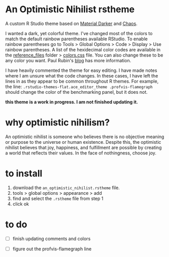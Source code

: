 # An Optimistic Nihilist rstheme
A custom R Studio theme based on [Material Darker](https://github.com/lusignan/RStudio-Material-Theme) and [Chaos](https://github.com/rstudio/rstudio/blob/main/src/cpp/session/resources/themes/chaos.rstheme). 

I wanted a dark, yet colorful theme. I've changed most of the colors to match the default rainbow parentheses available RStudio. To enable rainbow parentheses go to Tools > Global Options > Code > Display > Use rainbow parentheses. A list of the hexidecimal color codes are available in the [reference_files](https://github.com/liz-muehlmann/rstheme_an_optimistic_nihilist/tree/main/reference_files) folder > [colors.css](https://github.com/liz-muehlmann/rstheme_an_optimistic_nihilist/blob/main/reference_files/colors.css) file. You can also change these to be any color you want. Paul Rubin's [blog](https://orinanobworld.blogspot.com/2021/01/rainbow-parentheses-in-rstudio.html) has more information.

I have heavily commented the theme for easy editing. I have made notes where I am unsure what the code changes. In these cases, I have left the lines in as they appear to be common throughout R themes. For example, the line: `.rstudio-themes-flat.ace_editor_theme .profvis-flamegraph` should change the color of the benchmarking panel, but it does not. 

**this theme is a work in progress. I am not finished updating it.**

# why optimistic nihilism?
An optimistic nihilist is someone who believes there is no objective meaning or purpose to the universe or human existence. Despite this, the optimistic nihilist believes that joy, happiness, and fulfillment are possible by creating a world that reflects their values. In the face of nothingness, choose joy.

# to install
1. download the `an_optimistic_nihilist.rstheme` file.
2. tools > global options > appearance > add 
3. find and select the `.rstheme` file from step 1
4. click ok

# to do
- [ ] finish updating comments and colors
- [ ] figure out the profvis-flamegraph line

